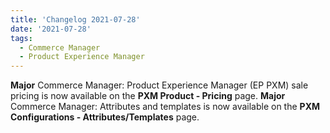 ```yaml
---
title: 'Changelog 2021-07-28'
date: '2021-07-28'
tags:
  - Commerce Manager
  - Product Experience Manager
---
```

**Major** Commerce Manager: Product Experience Manager (EP PXM) sale pricing is now available on the **PXM Product - Pricing** page.
**Major** Commerce Manager: Attributes and templates is now available on the **PXM Configurations - Attributes/Templates** page.
